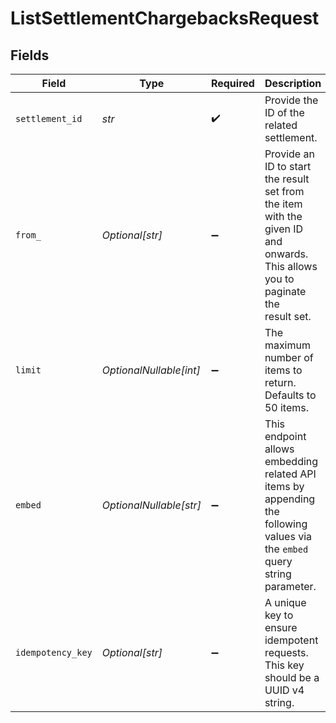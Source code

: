# ListSettlementChargebacksRequest


## Fields

| Field                                                                                                                          | Type                                                                                                                           | Required                                                                                                                       | Description                                                                                                                    | Example                                                                                                                        |
| ------------------------------------------------------------------------------------------------------------------------------ | ------------------------------------------------------------------------------------------------------------------------------ | ------------------------------------------------------------------------------------------------------------------------------ | ------------------------------------------------------------------------------------------------------------------------------ | ------------------------------------------------------------------------------------------------------------------------------ |
| `settlement_id`                                                                                                                | *str*                                                                                                                          | :heavy_check_mark:                                                                                                             | Provide the ID of the related settlement.                                                                                      | stl_jDk30akdN                                                                                                                  |
| `from_`                                                                                                                        | *Optional[str]*                                                                                                                | :heavy_minus_sign:                                                                                                             | Provide an ID to start the result set from the item with the given ID and onwards. This allows you to paginate the<br/>result set. | chb_xFzwUN4ci8HAmSGUACS4J                                                                                                      |
| `limit`                                                                                                                        | *OptionalNullable[int]*                                                                                                        | :heavy_minus_sign:                                                                                                             | The maximum number of items to return. Defaults to 50 items.                                                                   | 50                                                                                                                             |
| `embed`                                                                                                                        | *OptionalNullable[str]*                                                                                                        | :heavy_minus_sign:                                                                                                             | This endpoint allows embedding related API items by appending the following values via the `embed` query string<br/>parameter. |                                                                                                                                |
| `idempotency_key`                                                                                                              | *Optional[str]*                                                                                                                | :heavy_minus_sign:                                                                                                             | A unique key to ensure idempotent requests. This key should be a UUID v4 string.                                               | 123e4567-e89b-12d3-a456-426                                                                                                    |